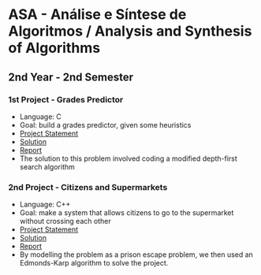 # ASA - Análise e Síntese de Algoritmos / Analysis and Synthesis of Algorithms

## 2nd Year - 2nd Semester

### 1st Project - Grades Predictor
- Language: C
- Goal: build a grades predictor, given some heuristics
- [Project Statement](./grades-predictor/project-statement.pdf)
- [Solution](./grades-predictor/grades-predictor.c)
- [Report](./grades-predictor/grades-predictor-report.pdf)
- The solution to this problem involved coding a modified depth-first search algorithm

### 2nd Project - Citizens and Supermarkets
- Language: C++
- Goal: make a system that allows citizens to go to the supermarket without crossing each other
- [Project Statement](./citizens-supermarkets/project-statement.pdf)
- [Solution](./citizens-supermarkets/citizens-supermarkets.cpp)
- [Report](./citizens-supermarkets/citizens-supermarkets-report.pdf)
- By modelling the problem as a prison escape problem, we then used an Edmonds-Karp algorithm to solve the project.